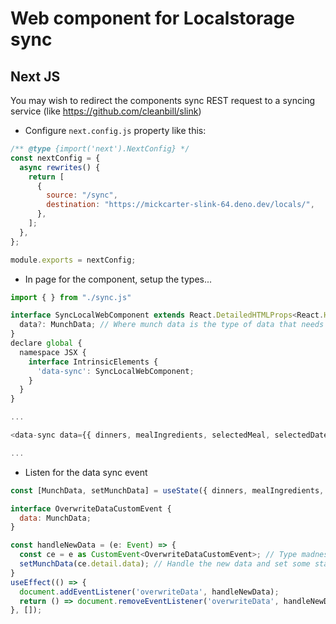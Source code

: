 # Web component for Localstorage sync

## Next JS

You may wish to redirect the components sync REST request to a syncing service
(like https://github.com/cleanbill/slink)

- Configure `next.config.js` property like this:

```js
/** @type {import('next').NextConfig} */
const nextConfig = {
  async rewrites() {
    return [
      {
        source: "/sync",
        destination: "https://mickcarter-slink-64.deno.dev/locals/",
      },
    ];
  },
};

module.exports = nextConfig;
```

- In page for the component, setup the types...

```js
import { } from "./sync.js"

interface SyncLocalWebComponent extends React.DetailedHTMLProps<React.HTMLAttributes<HTMLElement>, HTMLElement> {
  data?: MunchData; // Where munch data is the type of data that needs to be stored in local storage
}
declare global {
  namespace JSX {
    interface IntrinsicElements {
      'data-sync': SyncLocalWebComponent;
    }
  }
}

...

<data-sync data={{ dinners, mealIngredients, selectedMeal, selectedDateIndex, ingredients }}></data-sync>

...
```

- Listen for the data sync event

```js
const [MunchData, setMunchData] = useState({ dinners, mealIngredients, selectedMeal, selectedDateIndex, ingredients }); // Example data

interface OverwriteDataCustomEvent {
  data: MunchData;
}

const handleNewData = (e: Event) => {
  const ce = e as CustomEvent<OverwriteDataCustomEvent>; // Type madness
  setMunchData(ce.detail.data); // Handle the new data and set some state...
}
useEffect(() => {
  document.addEventListener('overwriteData', handleNewData);
  return () => document.removeEventListener('overwriteData', handleNewData);
}, []);
```

